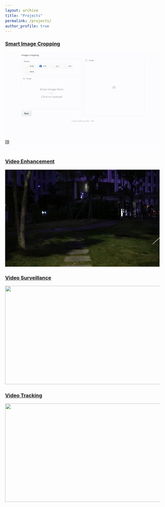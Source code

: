 ```yaml
---
layout: archive
title: "Projects"
permalink: /projects/
author_profile: true
---
```


### [Smart Image Cropping]()

<img src="../images/smart_crop.gif" width=512 height=320 >

### [Video Enhancement](https://github.com/suyukun666/UFO)

![demo](../images/demo.gif)

### [Video Surveillance](https://www.ecva.net/papers/eccv_2020/papers_ECCV/papers/123490069.pdf)

<img src="../images/eccv20.gif" width=512 height=320 >

### [Video Tracking](https://browse.arxiv.org/pdf/2308.15795.pdf)

<img src="../images/t1.gif" width=512 height=320 >


